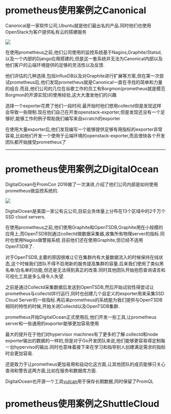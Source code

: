 # prometheus使用案例之Canonical

Canonical是一家软件公司,Ubuntu就是他们最出名的产品.同时他们也使用OpenStack为客户提供私有云的搭建服务

![](http://images.51cto.com/files/uploadimg/20110406/0943460.png)


在使用prometheus之前,他们公司使用的监控系统基于Nagios,Graphite/Statsd,以及一个内部的Django应用搭建的,但是这一套系统并无法为Canonical内部以及他们客户的云端环境提供的足够的灵活性以及反馈.


他们评估的几种选择,包括InfluxDB以及对Graphite进行扩展等方案,但在第一次尝试prometheus后,他们发现prometheus就是Canonical一直在寻找的简单和力量的组合.而且,他们公司的几位在谷歌工作的员工有Borgmon(prometheus就是模范Borgmon的开源实现)的使用经验,这大大激发他们的兴趣


选择一个exporter花费了他们一段时间.最开始时他们想用collectd但是发现这样会导致一些限制.现在他们自己在开发openstack-exporter,但是发现还没有一个足够好,能够工作的例子帮助我们编写来自scratch的exporter



在使用大量exporter后,他们发现编写一个能够提供足够有用指标的exporter非常容易,比如他们开发一个使用于云端环境的openstack-exporter,而且很快各个开发团队都开始接受prometheus了


-----



# prometheus使用案例之DigitalOcean

DigitalOcean在PromCon 2016做了一次演讲,介绍了他们公司内部是如何使用prometheus做监控系统的.


![](https://prometheus.io/assets/blog/2016-09-14/DO_Logo_Horizontal_Blue-3db19536-cb89e8e1298.png)

DigitalOcean是美国一家公有云公司,目前业务体量上分布在13个区域中的2千万个SSD cloud servers.


在使用prometheus之前,他们使用Graphite和OpenTSDB,Graphite用在小规模的应用上,而OpenTSDB则通过collectd做数据采集器,收集所有物理server的指标.同时也使用Nagios做警报系统.目前他们还在使用Graphite,但已经不适用OpenTSDB了.


对于OpenTSDB,主要的原因很难让它在集群内有大量数据流入的时候保持在线状态,这个时候我们团队不得不启用新的服务提高集群的容量.后来我们使用了类似黑名单/白名单的功能,但还是无法得到真正的改善.同时其他团队开始抱怨查询语言和可视化工具是多么得令人失望.


之前是通过Collectd采集数据后发送到OpenTSDB,然后开始试验性得尝试让prometheus与collectd并行运行,同时也创建几个自定义的exporter用来采集SSD Cloud Server的一些指标.再后来prometheus的系统能为我们提供与OpenTSDB相同的特性的时候,开始关闭Collectd以及OpenTSDB集群.

prometheus开始DigitalOcean正式使用后,他们开发一些工具,让prometheus server和一些通用的exporter能够更加容易使用

最大的提升在于他们对hypervisor machines有了更多的了解.collectd和node exporter输出的数据的一样的,但是对于Go开发团队来说,他们能够更容易得定制每一台hyperviso的输出.同时也意味着接下来在学习和指导别人创建满足需求的指标时会更加容易.


还是致力于让prometheus更加易用和自动化这方面,让其他团队的成员能够只关心查询和警告这两方面,比如在服务和数据库方面.

DigitalOcean也开源一个工具[vulcan](https://github.com/digitalocean/vulcan)用于保存长期数据,同时保留了PromQL


# prometheus使用案例之ShuttleCloud
